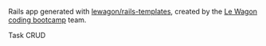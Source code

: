 Rails app generated with [lewagon/rails-templates](https://github.com/lewagon/rails-templates), created by the [Le Wagon coding bootcamp](https://www.lewagon.com) team.

Task CRUD


